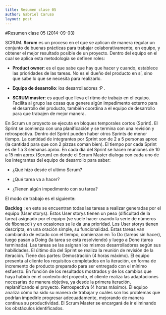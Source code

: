 ```yaml
---
title: Resumen clase 05
author: Gabriel Caruso
layout: post
---
```


#Resumen clase 05 (2014-09-03)

SCRUM.
**Scrum** es un proceso en el que se aplican de manera regular un conjunto de buenas prácticas para trabajar 
colaborativamente, en equipo, y obtener el mejor resultado posible de un proyecto.
Dentro del equipo en el cual se aplica esta metodología se definen roles:

* **Product owner**: es el que sabe que hay que hacer y cuando, establece las prioridades 
de las tareas. No es el dueño del producto en sí, sino que sabe lo que se necesita para realizarlo. 

* **Equipo de desarrollo**: los desarrolladores :P .

* **SCRUM master**: es aquel que lleva el ritmo de trabajo en el equipo. Facilita al grupo las cosas que 
genere algún impedimento externo para el desarrollo del producto, también coordina a el equipo de desarrollo
para que trabajen de mejor manera. 

En Scrum un proyecto se ejecuta en bloques temporales cortos (Sprint). El Sprint se comienza con una 
planificación y se termina con una revisión y retrospectiva. Dentro del Sprint pueden haber otros Sprints 
de menor tiempo. La cantidad de integrantes por Sprint son de 2 a 5 personas aprox (la cantidad para que con 
2 pizzas coman bien). El tiempo por cada Sprint es de 1 a 3 semanas aprox.
En cada dia del Sprint se hacen reuniones de 10 a 15 min aprox (Scrum) en donde el Scrum Master 
dialoga con cada uno de los integrantes del equipo de desarrollo para saber:

* ¿Qué hizo desde el ultimo Scrum?

* ¿Qué tarea va a hacer?

* ¿Tienen algún impedimento con su tarea?

El modo de trabajo es el siguiente:

 **Backlog** : en este se encuentran todas las tareas a realizar generadas por el equipo (User storys). Estos User storys tienen un peso (dificultad de la tarea) asignado por el equipo (se suele hacer usando la serie de números de fibonacci) y en ocasiones se le da una prioridad.
Los User storys tienen descripta, en una oración simple, su funcionalidad. 
Estas tareas van cambiando de estado con el tiempo, comienzan en To Do (tareas sin hacer), luego pasan a Doing (la tarea se está resolviendo) y luego a Done (tarea terminada). Las tareas se las asignan los mismos desarrolladores según sus habilidades.
El último día del Sprint se realiza la reunión de revisión de la iteración. Tiene dos partes:
Demostración (4 horas máximo). El equipo presenta al cliente los requisitos completados en la iteración, en forma de incremento de producto preparado para ser entregado con el mínimo esfuerzo. En función de los resultados mostrados y de los cambios que haya habido en el contexto del proyecto, el cliente realiza las adaptaciones necesarias de manera objetiva, ya desde la primera iteración, replanificando el proyecto.
Retrospectiva (4 horas máximo). El equipo analiza cómo ha sido su manera de trabajar y cuáles son los problemas que podrían impedirle progresar adecuadamente, mejorando de manera continua su productividad. El Scrum Master se encargará de ir eliminando los obstáculos identificados.
